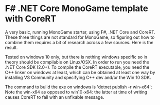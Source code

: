 # F# .NET Core MonoGame template with CoreRT

A very basic, running MonoGame starter, using F#, .NET Core and CoreRT. These three things are not standard for MonoGame, so figuring out how to combine them requires a bit of research across a few sources. Here is the result.

Tested on windows 10 only, but there is nothing windows specific so in theory should be compilable on Linux/OSX. In order to run you need the .NET Core SDK (2.0+). To compile the CoreRT executable, you need the C++ linker on windows at least, which can be obtained at least one way by installing VS Community and specifying C++ dev and/or the Win 10 SDK. 

The command to build the exe on windows is 'dotnet publish -r win-x64'; Note the win-x64 as opposed to win10-x64: the latter at time of writing causes CoreRT to fail with an unfixable message.
